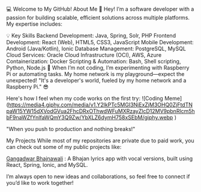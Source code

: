 💻 Welcome to My GitHub!
About Me
👋 Hey! I’m a software developer with a passion for building scalable, efficient solutions across multiple platforms. My expertise includes:

💡 Key Skills
Backend Development: Java, Spring, Solr, PHP
Frontend Development: React (Web), HTML5, CSS3, JavaScript
Mobile Development: Android (Java/Kotlin), Ionic
Database Management: PostgreSQL, MySQL
Cloud Services: Oracle Cloud Infrastructure (OCI), AWS, Azure
Containerization: Docker
Scripting & Automation: Bash, Shell scripting, Python, Node.js
🔧 When I’m not coding, I’m experimenting with Raspberry Pi or automating tasks. My home network is my playground—expect the unexpected! "It's a developer's world, fueled by my home network and a Raspberry Pi." 😎

Here's how I feel when my code works on the first try:
![Coding Meme] (https://media4.giphy.com/media/v1.Y2lkPTc5MGI3NjExZjM3OHQ0ZjFtdTNpaW15YW15dXVodGVua2FhcDRxOThwdWFuMXRzayZlcD12MV9pbnRlcm5hbF9naWZfYnlfaWQmY3Q9Zw/YbXLZ6dymH758xSEbM/giphy.webp
)

"When you push to production and nothing breaks!"

My Projects
While most of my repositories are private due to paid work, you can check out some of my public projects like:

[Gangadwar Bhajnawali](https://www.gangadwar.in) : A Bhajan lyrics app with vocal versions, built using React, Spring, Ionic, and MySQL.

I’m always open to new ideas and collaborations, so feel free to connect if you’d like to work together! 
